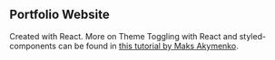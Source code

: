 ## Portfolio Website

Created with React. More on Theme Toggling with React and styled-components can be found in [this tutorial by Maks Akymenko](https://css-tricks.com/a-dark-mode-toggle-with-react-and-themeprovider/). 
